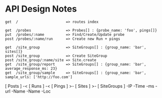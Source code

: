 API Design Notes
================

```
get  /                      => routes index

get  /probes                => Probes[] : {probe_name: 'foo', pings[]}
put  /probes/:name          => Find/Create/Update probe
post /probes/:name/run      => Create new Run + pings

get  /site_group            => SiteGroups[] : {group_name: 'bar', sites[]}
post /site_group            => Create SiteGroup
post /site_group/:name/site => Site.create
get  /site_group/report     => SiteGroups[] : {group_name: 'bar', average_response_ms: 23}
get  /site_group/sample     => SiteGroups[] : {group_name: 'bar', sample_urls: ['http://foo.com']

```


[ Posts ] -< [ Runs ] -< [ Pings ] >- [ Sites ] >- [ SiteGroups ]
  -IP          -Time       -ms          -url         -Name
  -Name
  -Loc
